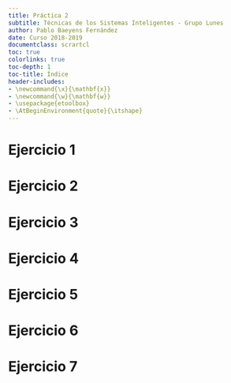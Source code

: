 ```yaml
---
title: Práctica 2
subtitle: Técnicas de los Sistemas Inteligentes - Grupo Lunes
author: Pablo Baeyens Fernández
date: Curso 2018-2019
documentclass: scrartcl
toc: true
colorlinks: true
toc-depth: 1
toc-title: Índice
header-includes:
- \newcommand{\x}{\mathbf{x}}
- \newcommand{\w}{\mathbf{w}}
- \usepackage{etoolbox}
- \AtBeginEnvironment{quote}{\itshape}
---
```


# Ejercicio 1
# Ejercicio 2
# Ejercicio 3
# Ejercicio 4
# Ejercicio 5
# Ejercicio 6
# Ejercicio 7
